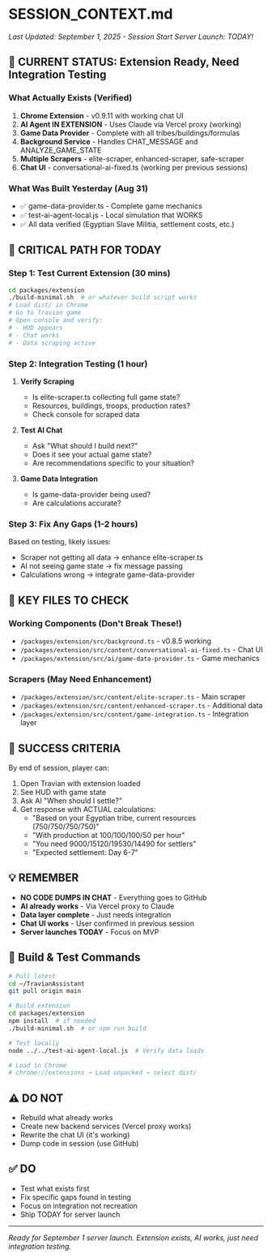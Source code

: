# SESSION_CONTEXT.md
*Last Updated: September 1, 2025 - Session Start*
*Server Launch: TODAY!*

## 🚨 CURRENT STATUS: Extension Ready, Need Integration Testing

### What Actually Exists (Verified)
1. **Chrome Extension** - v0.9.11 with working chat UI
2. **AI Agent IN EXTENSION** - Uses Claude via Vercel proxy (working)
3. **Game Data Provider** - Complete with all tribes/buildings/formulas
4. **Background Service** - Handles CHAT_MESSAGE and ANALYZE_GAME_STATE
5. **Multiple Scrapers** - elite-scraper, enhanced-scraper, safe-scraper
6. **Chat UI** - conversational-ai-fixed.ts (working per previous sessions)

### What Was Built Yesterday (Aug 31)
- ✅ game-data-provider.ts - Complete game mechanics
- ✅ test-ai-agent-local.js - Local simulation that WORKS
- ✅ All data verified (Egyptian Slave Militia, settlement costs, etc.)

## 🔴 CRITICAL PATH FOR TODAY

### Step 1: Test Current Extension (30 mins)
```bash
cd packages/extension
./build-minimal.sh  # or whatever build script works
# Load dist/ in Chrome
# Go to Travian game
# Open console and verify:
# - HUD appears
# - Chat works
# - Data scraping active
```

### Step 2: Integration Testing (1 hour)
1. **Verify Scraping**
   - Is elite-scraper.ts collecting full game state?
   - Resources, buildings, troops, production rates?
   - Check console for scraped data

2. **Test AI Chat**
   - Ask "What should I build next?"
   - Does it see your actual game state?
   - Are recommendations specific to your situation?

3. **Game Data Integration**
   - Is game-data-provider being used?
   - Are calculations accurate?

### Step 3: Fix Any Gaps (1-2 hours)
Based on testing, likely issues:
- Scraper not getting all data → enhance elite-scraper.ts
- AI not seeing game state → fix message passing
- Calculations wrong → integrate game-data-provider

## 📂 KEY FILES TO CHECK

### Working Components (Don't Break These!)
- `/packages/extension/src/background.ts` - v0.8.5 working
- `/packages/extension/src/content/conversational-ai-fixed.ts` - Chat UI
- `/packages/extension/src/ai/game-data-provider.ts` - Game mechanics

### Scrapers (May Need Enhancement)
- `/packages/extension/src/content/elite-scraper.ts` - Main scraper
- `/packages/extension/src/content/enhanced-scraper.ts` - Additional data
- `/packages/extension/src/content/game-integration.ts` - Integration layer

## 🎯 SUCCESS CRITERIA

By end of session, player can:
1. Open Travian with extension loaded
2. See HUD with game state
3. Ask AI "When should I settle?"
4. Get response with ACTUAL calculations:
   - "Based on your Egyptian tribe, current resources (750/750/750/750)"
   - "With production at 100/100/100/50 per hour"
   - "You need 9000/15120/19530/14490 for settlers"
   - "Expected settlement: Day 6-7"

## 💡 REMEMBER

- **NO CODE DUMPS IN CHAT** - Everything goes to GitHub
- **AI already works** - Via Vercel proxy to Claude
- **Data layer complete** - Just needs integration
- **Chat UI works** - User confirmed in previous session
- **Server launches TODAY** - Focus on MVP

## 🔧 Build & Test Commands

```bash
# Pull latest
cd ~/TravianAssistant
git pull origin main

# Build extension
cd packages/extension
npm install  # if needed
./build-minimal.sh  # or npm run build

# Test locally
node ../../test-ai-agent-local.js  # Verify data loads

# Load in Chrome
# chrome://extensions → Load unpacked → select dist/
```

## ⚠️ DO NOT
- Rebuild what already works
- Create new backend services (Vercel proxy works)
- Rewrite the chat UI (it's working)
- Dump code in session (use GitHub)

## ✅ DO
- Test what exists first
- Fix specific gaps found in testing
- Focus on integration not recreation
- Ship TODAY for server launch

---
*Ready for September 1 server launch. Extension exists, AI works, just need integration testing.*